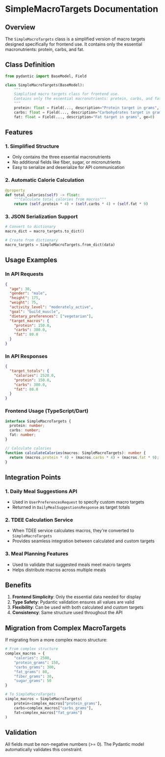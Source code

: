 # SimpleMacroTargets Documentation

## Overview

The `SimpleMacroTargets` class is a simplified version of macro targets designed specifically for frontend use. It contains only the essential macronutrients: protein, carbs, and fat.

## Class Definition

```python
from pydantic import BaseModel, Field

class SimpleMacroTargets(BaseModel):
    """
    Simplified macro targets class for frontend use.
    Contains only the essential macronutrients: protein, carbs, and fat.
    """
    protein: float = Field(..., description="Protein target in grams", ge=0)
    carbs: float = Field(..., description="Carbohydrates target in grams", ge=0)
    fat: float = Field(..., description="Fat target in grams", ge=0)
```

## Features

### 1. Simplified Structure
- Only contains the three essential macronutrients
- No additional fields like fiber, sugar, or micronutrients
- Easy to serialize and deserialize for API communication

### 2. Automatic Calorie Calculation
```python
@property
def total_calories(self) -> float:
    """Calculate total calories from macros"""
    return (self.protein * 4) + (self.carbs * 4) + (self.fat * 9)
```

### 3. JSON Serialization Support
```python
# Convert to dictionary
macro_dict = macro_targets.to_dict()

# Create from dictionary
macro_targets = SimpleMacroTargets.from_dict(data)
```

## Usage Examples

### In API Requests

```json
{
  "age": 30,
  "gender": "male",
  "height": 175,
  "weight": 75,
  "activity_level": "moderately_active",
  "goal": "build_muscle",
  "dietary_preferences": ["vegetarian"],
  "target_macros": {
    "protein": 150.0,
    "carbs": 300.0,
    "fat": 80.0
  }
}
```

### In API Responses

```json
{
  "target_totals": {
    "calories": 2520.0,
    "protein": 150.0,
    "carbs": 300.0,
    "fat": 80.0
  }
}
```

### Frontend Usage (TypeScript/Dart)

```typescript
interface SimpleMacroTargets {
  protein: number;
  carbs: number;
  fat: number;
}

// Calculate calories
function calculateCalories(macros: SimpleMacroTargets): number {
  return (macros.protein * 4) + (macros.carbs * 4) + (macros.fat * 9);
}
```

## Integration Points

### 1. Daily Meal Suggestions API
- Used in `UserPreferencesRequest` to specify custom macro targets
- Returned in `DailyMealSuggestionsResponse` as target totals

### 2. TDEE Calculation Service
- When TDEE service calculates macros, they're converted to `SimpleMacroTargets`
- Provides seamless integration between calculated and custom targets

### 3. Meal Planning Features
- Used to validate that suggested meals meet macro targets
- Helps distribute macros across multiple meals

## Benefits

1. **Frontend Simplicity**: Only the essential data needed for display
2. **Type Safety**: Pydantic validation ensures all values are valid
3. **Flexibility**: Can be used with both calculated and custom targets
4. **Consistency**: Same structure used throughout the API

## Migration from Complex MacroTargets

If migrating from a more complex macro structure:

```python
# From complex structure
complex_macros = {
    "calories": 2500,
    "protein_grams": 150,
    "carbs_grams": 300,
    "fat_grams": 80,
    "fiber_grams": 30,
    "sugar_grams": 50
}

# To SimpleMacroTargets
simple_macros = SimpleMacroTargets(
    protein=complex_macros["protein_grams"],
    carbs=complex_macros["carbs_grams"],
    fat=complex_macros["fat_grams"]
)
```

## Validation

All fields must be non-negative numbers (>= 0). The Pydantic model automatically validates this constraint.